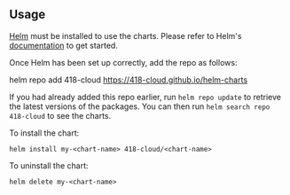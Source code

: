 ## Usage

[Helm](https://helm.sh) must be installed to use the charts.  Please refer to
Helm's [documentation](https://helm.sh/docs) to get started.

Once Helm has been set up correctly, add the repo as follows:

  helm repo add 418-cloud https://418-cloud.github.io/helm-charts

If you had already added this repo earlier, run `helm repo update` to retrieve
the latest versions of the packages.  You can then run `helm search repo
418-cloud` to see the charts.

To install the <chart-name> chart:

    helm install my-<chart-name> 418-cloud/<chart-name>

To uninstall the chart:

    helm delete my-<chart-name>

